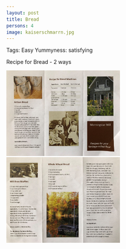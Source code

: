 ```yaml
---
layout: post
title: Bread
persons: 4
image: kaiserschmarrn.jpg
---
```


Tags: Easy
Yummyness: satisfying

Recipe for Bread  - 2 ways

<img src="pics/bread1.JPG" alt="drawing" width="300">

<img src="pics/bread2.JPG" alt="drawing" width="300">
